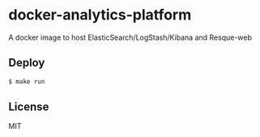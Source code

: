 # docker-analytics-platform

A docker image to host ElasticSearch/LogStash/Kibana and Resque-web

## Deploy

```sh
$ make run
```

## License

MIT